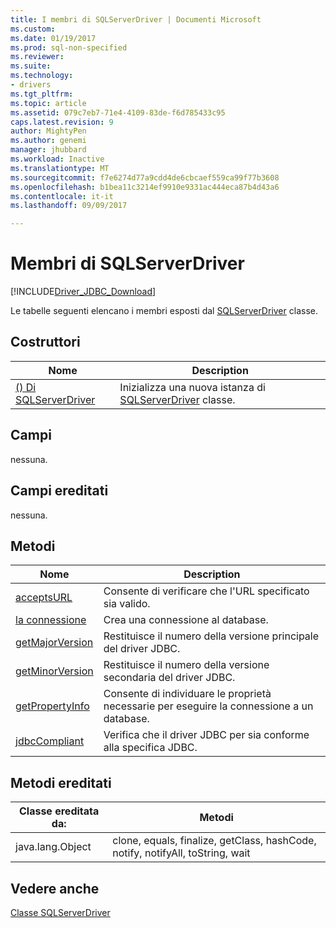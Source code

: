 ```yaml
---
title: I membri di SQLServerDriver | Documenti Microsoft
ms.custom: 
ms.date: 01/19/2017
ms.prod: sql-non-specified
ms.reviewer: 
ms.suite: 
ms.technology:
- drivers
ms.tgt_pltfrm: 
ms.topic: article
ms.assetid: 079c7eb7-71e4-4109-83de-f6d785433c95
caps.latest.revision: 9
author: MightyPen
ms.author: genemi
manager: jhubbard
ms.workload: Inactive
ms.translationtype: MT
ms.sourcegitcommit: f7e6274d77a9cdd4de6cbcaef559ca99f77b3608
ms.openlocfilehash: b1bea11c3214ef9910e9331ac444eca87b4d43a6
ms.contentlocale: it-it
ms.lasthandoff: 09/09/2017

---
```

# <a name="sqlserverdriver-members"></a>Membri di SQLServerDriver
[!INCLUDE[Driver_JDBC_Download](../../../includes/driver_jdbc_download.md)]

  Le tabelle seguenti elencano i membri esposti dal [SQLServerDriver](../../../connect/jdbc/reference/sqlserverdriver-class.md) classe.  
  
## <a name="constructors"></a>Costruttori  
  
|Nome|Description|  
|----------|-----------------|  
|[() Di SQLServerDriver](../../../connect/jdbc/reference/sqlserverdriver-constructor.md)|Inizializza una nuova istanza di [SQLServerDriver](../../../connect/jdbc/reference/sqlserverdriver-class.md) classe.|  
  
## <a name="fields"></a>Campi  
 nessuna.  
  
## <a name="inherited-fields"></a>Campi ereditati  
 nessuna.  
  
## <a name="methods"></a>Metodi  
  
|Nome|Description|  
|----------|-----------------|  
|[acceptsURL](../../../connect/jdbc/reference/acceptsurl-method-sqlserverdriver.md)|Consente di verificare che l'URL specificato sia valido.|  
|[la connessione](../../../connect/jdbc/reference/connect-method-sqlserverdriver.md)|Crea una connessione al database.|  
|[getMajorVersion](../../../connect/jdbc/reference/getmajorversion-method-sqlserverdriver.md)|Restituisce il numero della versione principale del driver JDBC.|  
|[getMinorVersion](../../../connect/jdbc/reference/getminorversion-method-sqlserverdriver.md)|Restituisce il numero della versione secondaria del driver JDBC.|  
|[getPropertyInfo](../../../connect/jdbc/reference/getpropertyinfo-method-sqlserverdriver.md)|Consente di individuare le proprietà necessarie per eseguire la connessione a un database.|  
|[jdbcCompliant](../../../connect/jdbc/reference/jdbccompliant-method-sqlserverdriver.md)|Verifica che il driver JDBC per sia conforme alla specifica JDBC.|  
  
## <a name="inherited-methods"></a>Metodi ereditati  
  
|Classe ereditata da:|Metodi|  
|---------------------------|-------------|  
|java.lang.Object|clone, equals, finalize, getClass, hashCode, notify, notifyAll, toString, wait|  
  
## <a name="see-also"></a>Vedere anche  
 [Classe SQLServerDriver](../../../connect/jdbc/reference/sqlserverdriver-class.md)  
  
  

